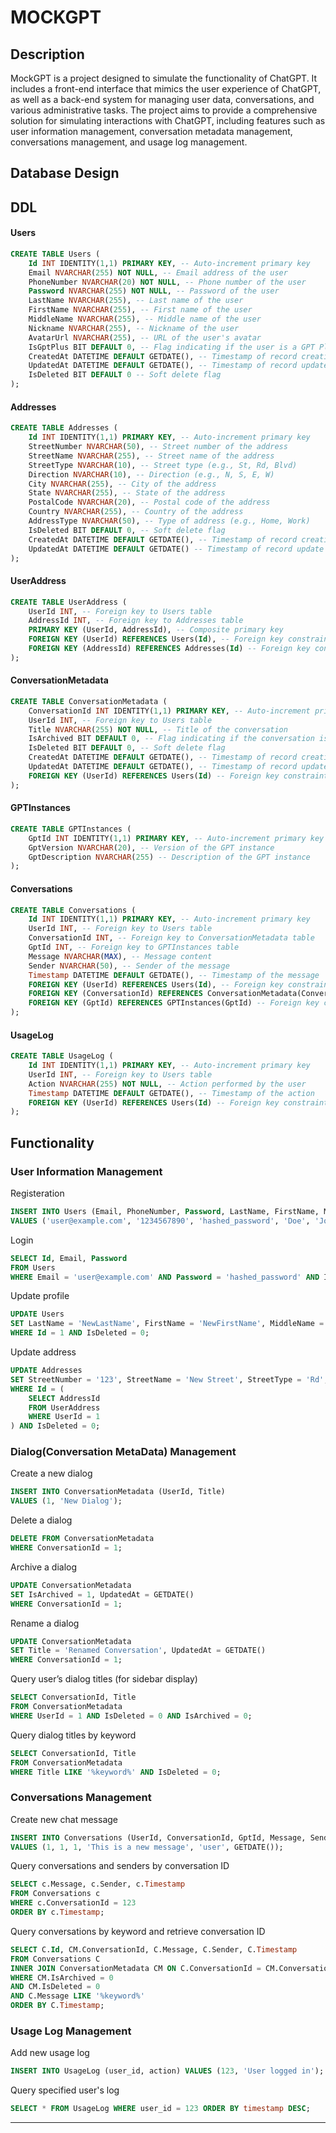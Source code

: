 # MOCKGPT

## Description
MockGPT is a project designed to simulate the functionality of ChatGPT. It includes a front-end interface that mimics the user experience of ChatGPT, as well as a back-end system for managing user data, conversations, and various administrative tasks. The project aims to provide a comprehensive solution for simulating interactions with ChatGPT, including features such as user information management, conversation metadata management, conversations management, and usage log management.
## Database Design

## DDL
#### Users
```sql
CREATE TABLE Users (
    Id INT IDENTITY(1,1) PRIMARY KEY, -- Auto-increment primary key
    Email NVARCHAR(255) NOT NULL, -- Email address of the user
    PhoneNumber NVARCHAR(20) NOT NULL, -- Phone number of the user
    Password NVARCHAR(255) NOT NULL, -- Password of the user
    LastName NVARCHAR(255), -- Last name of the user
    FirstName NVARCHAR(255), -- First name of the user
    MiddleName NVARCHAR(255), -- Middle name of the user
    Nickname NVARCHAR(255), -- Nickname of the user
    AvatarUrl NVARCHAR(255), -- URL of the user's avatar
    IsGptPlus BIT DEFAULT 0, -- Flag indicating if the user is a GPT Plus member
    CreatedAt DATETIME DEFAULT GETDATE(), -- Timestamp of record creation
    UpdatedAt DATETIME DEFAULT GETDATE(), -- Timestamp of record update
    IsDeleted BIT DEFAULT 0 -- Soft delete flag
);
```
#### Addresses
```sql
CREATE TABLE Addresses (
    Id INT IDENTITY(1,1) PRIMARY KEY, -- Auto-increment primary key
    StreetNumber NVARCHAR(50), -- Street number of the address
    StreetName NVARCHAR(255), -- Street name of the address
    StreetType NVARCHAR(10), -- Street type (e.g., St, Rd, Blvd)
    Direction NVARCHAR(10), -- Direction (e.g., N, S, E, W)
    City NVARCHAR(255), -- City of the address
    State NVARCHAR(255), -- State of the address
    PostalCode NVARCHAR(20), -- Postal code of the address
    Country NVARCHAR(255), -- Country of the address
    AddressType NVARCHAR(50), -- Type of address (e.g., Home, Work)
    IsDeleted BIT DEFAULT 0, -- Soft delete flag
    CreatedAt DATETIME DEFAULT GETDATE(), -- Timestamp of record creation
    UpdatedAt DATETIME DEFAULT GETDATE() -- Timestamp of record update
);
```
#### UserAddress
```sql
CREATE TABLE UserAddress (
    UserId INT, -- Foreign key to Users table
    AddressId INT, -- Foreign key to Addresses table
    PRIMARY KEY (UserId, AddressId), -- Composite primary key
    FOREIGN KEY (UserId) REFERENCES Users(Id), -- Foreign key constraint
    FOREIGN KEY (AddressId) REFERENCES Addresses(Id) -- Foreign key constraint
);
```
#### ConversationMetadata
```sql
CREATE TABLE ConversationMetadata (
    ConversationId INT IDENTITY(1,1) PRIMARY KEY, -- Auto-increment primary key
    UserId INT, -- Foreign key to Users table
    Title NVARCHAR(255) NOT NULL, -- Title of the conversation
    IsArchived BIT DEFAULT 0, -- Flag indicating if the conversation is archived
    IsDeleted BIT DEFAULT 0, -- Soft delete flag
    CreatedAt DATETIME DEFAULT GETDATE(), -- Timestamp of record creation
    UpdatedAt DATETIME DEFAULT GETDATE(), -- Timestamp of record update
    FOREIGN KEY (UserId) REFERENCES Users(Id) -- Foreign key constraint
);
```
#### GPTInstances
```sql
CREATE TABLE GPTInstances (
    GptId INT IDENTITY(1,1) PRIMARY KEY, -- Auto-increment primary key
    GptVersion NVARCHAR(20), -- Version of the GPT instance
    GptDescription NVARCHAR(255) -- Description of the GPT instance
);
```
#### Conversations
```sql
CREATE TABLE Conversations (
    Id INT IDENTITY(1,1) PRIMARY KEY, -- Auto-increment primary key
    UserId INT, -- Foreign key to Users table
    ConversationId INT, -- Foreign key to ConversationMetadata table
    GptId INT, -- Foreign key to GPTInstances table
    Message NVARCHAR(MAX), -- Message content
    Sender NVARCHAR(50), -- Sender of the message
    Timestamp DATETIME DEFAULT GETDATE(), -- Timestamp of the message
    FOREIGN KEY (UserId) REFERENCES Users(Id), -- Foreign key constraint
    FOREIGN KEY (ConversationId) REFERENCES ConversationMetadata(ConversationId) ON DELETE CASCADE, -- Foreign key constraint with cascade delete
    FOREIGN KEY (GptId) REFERENCES GPTInstances(GptId) -- Foreign key constraint
);
```
#### UsageLog
```sql
CREATE TABLE UsageLog (
    Id INT IDENTITY(1,1) PRIMARY KEY, -- Auto-increment primary key
    UserId INT, -- Foreign key to Users table
    Action NVARCHAR(255) NOT NULL, -- Action performed by the user
    Timestamp DATETIME DEFAULT GETDATE(), -- Timestamp of the action
    FOREIGN KEY (UserId) REFERENCES Users(Id) -- Foreign key constraint
);
```
## Functionality
### User Information Management
Registeration
```sql
INSERT INTO Users (Email, PhoneNumber, Password, LastName, FirstName, MiddleName, Nickname, AvatarUrl, IsGptPlus)
VALUES ('user@example.com', '1234567890', 'hashed_password', 'Doe', 'John', 'M', 'johndoe', 'http://example.com/avatar.jpg', 0);
```
Login
```sql
SELECT Id, Email, Password
FROM Users
WHERE Email = 'user@example.com' AND Password = 'hashed_password' AND IsDeleted = 0;
```
Update profile
```sql
UPDATE Users
SET LastName = 'NewLastName', FirstName = 'NewFirstName', MiddleName = 'NewMiddleName', Nickname = 'newnickname', AvatarUrl = 'http://example.com/newavatar.jpg', UpdatedAt = GETDATE()
WHERE Id = 1 AND IsDeleted = 0;
```
Update address
```sql
UPDATE Addresses
SET StreetNumber = '123', StreetName = 'New Street', StreetType = 'Rd', Direction = 'N', City = 'New City', State = 'New State', PostalCode = '12345', Country = 'New Country', AddressType = 'Home', UpdatedAt = GETDATE()
WHERE Id = (
    SELECT AddressId
    FROM UserAddress
    WHERE UserId = 1
) AND IsDeleted = 0;
```
### Dialog(Conversation MetaData) Management
Create a new dialog
```sql
INSERT INTO ConversationMetadata (UserId, Title)
VALUES (1, 'New Dialog');
```
Delete a dialog
```sql
DELETE FROM ConversationMetadata
WHERE ConversationId = 1;
```
Archive a dialog
```sql
UPDATE ConversationMetadata
SET IsArchived = 1, UpdatedAt = GETDATE()
WHERE ConversationId = 1;
```
Rename a dialog
```sql
UPDATE ConversationMetadata
SET Title = 'Renamed Conversation', UpdatedAt = GETDATE()
WHERE ConversationId = 1;
```
Query user’s dialog titles (for sidebar display)
```sql
SELECT ConversationId, Title
FROM ConversationMetadata
WHERE UserId = 1 AND IsDeleted = 0 AND IsArchived = 0;
```
Query dialog titles by keyword
```sql
SELECT ConversationId, Title
FROM ConversationMetadata
WHERE Title LIKE '%keyword%' AND IsDeleted = 0;
```
### Conversations Management
Create new chat message
```sql
INSERT INTO Conversations (UserId, ConversationId, GptId, Message, Sender, Timestamp)
VALUES (1, 1, 1, 'This is a new message', 'user', GETDATE());
```
Query conversations and senders by conversation ID
```sql
SELECT c.Message, c.Sender, c.Timestamp
FROM Conversations c
WHERE c.ConversationId = 123
ORDER BY c.Timestamp;
```
Query conversations by keyword and retrieve conversation ID
```sql
SELECT C.Id, CM.ConversationId, C.Message, C.Sender, C.Timestamp
FROM Conversations C
INNER JOIN ConversationMetadata CM ON C.ConversationId = CM.ConversationId
WHERE CM.IsArchived = 0
AND CM.IsDeleted = 0
AND C.Message LIKE '%keyword%'
ORDER BY C.Timestamp;
```
### Usage Log Management
Add new usage log
```sql
INSERT INTO UsageLog (user_id, action) VALUES (123, 'User logged in');
```
Query specified user's log
```sql
SELECT * FROM UsageLog WHERE user_id = 123 ORDER BY timestamp DESC;
```
---
